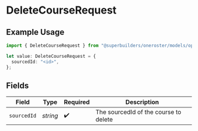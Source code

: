 # DeleteCourseRequest

## Example Usage

```typescript
import { DeleteCourseRequest } from "@superbuilders/oneroster/models/operations";

let value: DeleteCourseRequest = {
  sourcedId: "<id>",
};
```

## Fields

| Field                                 | Type                                  | Required                              | Description                           |
| ------------------------------------- | ------------------------------------- | ------------------------------------- | ------------------------------------- |
| `sourcedId`                           | *string*                              | :heavy_check_mark:                    | The sourcedId of the course to delete |
